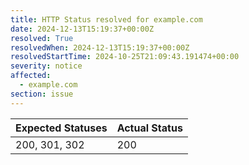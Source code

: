 ```yaml
---
title: HTTP Status resolved for example.com
date: 2024-12-13T15:19:37+00:00Z
resolved: True
resolvedWhen: 2024-12-13T15:19:37+00:00Z
resolvedStartTime: 2024-10-25T21:09:43.191474+00:00
severity: notice
affected:
  - example.com
section: issue
---
```


| Expected Statuses | Actual Status  |
|-------------------|----------------|
| 200, 301, 302 | 200 |
